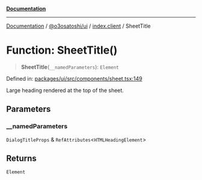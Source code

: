 [**Documentation**](../../../../README.md)

***

[Documentation](../../../../README.md) / [@o3osatoshi/ui](../../README.md) / [index.client](../README.md) / SheetTitle

# Function: SheetTitle()

> **SheetTitle**(`__namedParameters`): `Element`

Defined in: [packages/ui/src/components/sheet.tsx:149](https://github.com/o3osatoshi/experiment/blob/54ab00df974a3e9f8283fbcd8c611ed1e0274132/packages/ui/src/components/sheet.tsx#L149)

Large heading rendered at the top of the sheet.

## Parameters

### \_\_namedParameters

`DialogTitleProps` & `RefAttributes`\<`HTMLHeadingElement`\>

## Returns

`Element`
